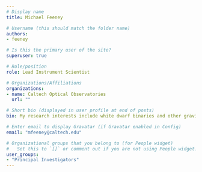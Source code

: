 ```yaml
---
# Display name
title: Michael Feeney

# Username (this should match the folder name)
authors:
- feeney

# Is this the primary user of the site?
superuser: true

# Role/position
role: Lead Instrument Scientist

# Organizations/Affiliations
organizations:
- name: Caltech Optical Observatories
  url: ""

# Short bio (displayed in user profile at end of posts)
bio: My research interests include white dwarf binaries and other gravitational-wave sources identified by the Zwicky Transient Facility.

# Enter email to display Gravatar (if Gravatar enabled in Config)
email: "mfeeney@caltech.edu"

# Organizational groups that you belong to (for People widget)
#   Set this to `[]` or comment out if you are not using People widget.
user_groups:
- "Principal Investigators"
---
```



